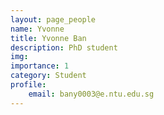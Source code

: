 ```yaml
---
layout: page_people
name: Yvonne
title: Yvonne Ban
description: PhD student
img: 
importance: 1
category: Student
profile:
    email: bany0003@e.ntu.edu.sg
---
```


